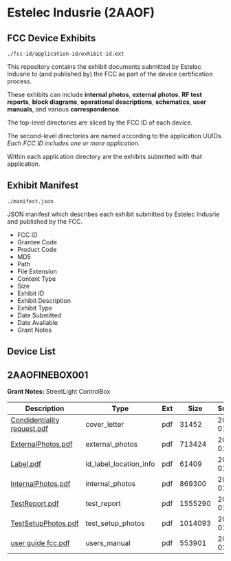 # Estelec Indusrie (2AAOF)
## FCC Device Exhibits

```
./fcc-id/application-id/exhibit-id.ext
```

This repository contains the exhibit documents submitted by Estelec Indusrie to (and published by) the FCC as part of the device certification process.

These exhibits can include **internal photos**, **external photos**, **RF test reports**, **block diagrams**, **operational descriptions**, **schematics**, **user manuals**, and various **correspondence**.

The top-level directories are sliced by the FCC ID of each device.

The second-level directories are named according to the application UUIDs. *Each FCC ID includes one or more application.*

Within each application directory are the exhibits submitted with that application. 

## Exhibit Manifest

```
./manifest.json
```

JSON manifest which describes each exhibit submitted by Estelec Indusrie and published by the FCC.

- FCC ID
- Grantee Code
- Product Code
- MD5
- Path
- File Extension
- Content Type
- Size
- Exhibit ID
- Exhibit Description
- Exhibit Type
- Date Submitted
- Date Available
- Grant Notes

## Device List
## 2AAOFINEBOX001
**Grant Notes:** StreetLight ControlBox

| Description | Type | Ext | Size | Submitted | Available |
| ----------- | ---- | --- | ---- | --------- | --------- |
| [Condidentiality request.pdf](2AAOFINEBOX001/370e83b08ba9d481ddb589411b0890ef/2163666.pdf) | cover_letter | pdf | 31452 | 2014-01-13 | 2014-01-13 |
| [ExternalPhotos.pdf](2AAOFINEBOX001/370e83b08ba9d481ddb589411b0890ef/2163667.pdf) | external_photos | pdf | 713424 | 2014-01-13 | 2014-01-13 |
| [Label.pdf](2AAOFINEBOX001/370e83b08ba9d481ddb589411b0890ef/2163669.pdf) | id_label_location_info | pdf | 61409 | 2014-01-13 | 2014-01-13 |
| [InternalPhotos.pdf](2AAOFINEBOX001/370e83b08ba9d481ddb589411b0890ef/2163668.pdf) | internal_photos | pdf | 869300 | 2014-01-13 | 2014-01-13 |
| [TestReport.pdf](2AAOFINEBOX001/370e83b08ba9d481ddb589411b0890ef/2163672.pdf) | test_report | pdf | 1555290 | 2014-01-13 | 2014-01-13 |
| [TestSetupPhotos.pdf](2AAOFINEBOX001/370e83b08ba9d481ddb589411b0890ef/2163673.pdf) | test_setup_photos | pdf | 1014093 | 2014-01-13 | 2014-01-13 |
| [user guide fcc.pdf](2AAOFINEBOX001/370e83b08ba9d481ddb589411b0890ef/2163674.pdf) | users_manual | pdf | 553901 | 2014-01-13 | 2014-01-13 |
